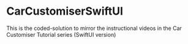# CarCustomiserSwiftUI

This is the coded-solution to mirror the instructional videos in the Car Customiser Tutorial series (SwiftUI version)
